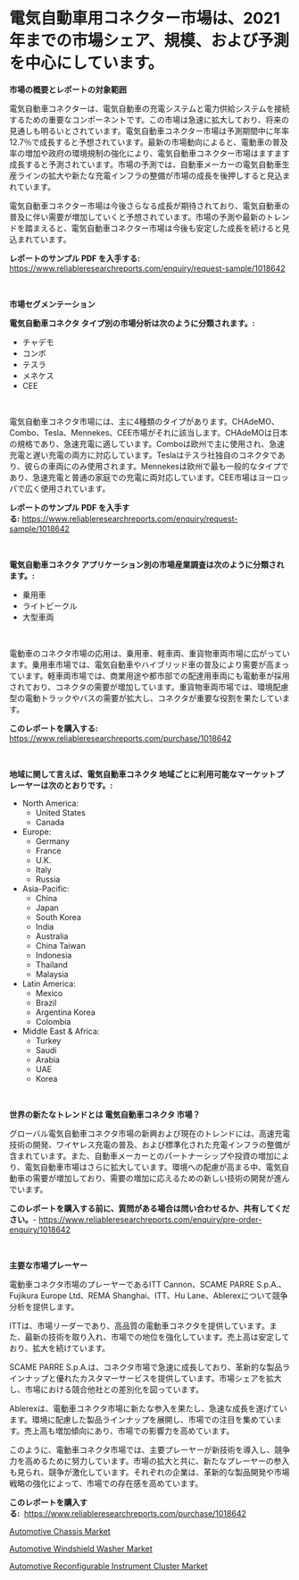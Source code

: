 <p><h1>電気自動車用コネクター市場は、2021年までの市場シェア、規模、および予測を中心にしています。</h1></p><p><strong>市場の概要とレポートの対象範囲</strong></p>
<p><p>電気自動車コネクターは、電気自動車の充電システムと電力供給システムを接続するための重要なコンポーネントです。この市場は急速に拡大しており、将来の見通しも明るいとされています。電気自動車コネクター市場は予測期間中に年率12.7％で成長すると予想されています。最新の市場動向によると、電動車の普及率の増加や政府の環境規制の強化により、電気自動車コネクター市場はますます成長すると予測されています。市場の予測では、自動車メーカーの電気自動車生産ラインの拡大や新たな充電インフラの整備が市場の成長を後押しすると見込まれています。</p><p>電気自動車コネクター市場は今後さらなる成長が期待されており、電気自動車の普及に伴い需要が増加していくと予想されています。市場の予測や最新のトレンドを踏まえると、電気自動車コネクター市場は今後も安定した成長を続けると見込まれています。</p></p>
<p><strong>レポートのサンプル PDF を入手する:</strong> <a href="https://www.reliableresearchreports.com/enquiry/request-sample/1018642">https://www.reliableresearchreports.com/enquiry/request-sample/1018642</a></p>
<p>&nbsp;</p>
<p><strong>市場セグメンテーション</strong></p>
<p><strong>電気自動車コネクタ タイプ別の市場分析は次のように分類されます。:</strong></p>
<p><ul><li>チャデモ</li><li>コンボ</li><li>テスラ</li><li>メネケス</li><li>CEE</li></ul></p>
<p>&nbsp;</p>
<p><p>電気自動車コネクタ市場には、主に4種類のタイプがあります。CHAdeMO、Combo、Tesla、Mennekes、CEE市場がそれに該当します。CHAdeMOは日本の規格であり、急速充電に適しています。Comboは欧州で主に使用され、急速充電と遅い充電の両方に対応しています。Teslaはテスラ社独自のコネクタであり、彼らの車両にのみ使用されます。Mennekesは欧州で最も一般的なタイプであり、急速充電と普通の家庭での充電に両対応しています。CEE市場はヨーロッパで広く使用されています。</p></p>
<p><strong>レポートのサンプル PDF を入手する:</strong>&nbsp;<a href="https://www.reliableresearchreports.com/enquiry/request-sample/1018642">https://www.reliableresearchreports.com/enquiry/request-sample/1018642</a></p>
<p>&nbsp;</p>
<p><strong> 電気自動車コネクタ アプリケーション別の市場産業調査は次のように分類されます。:</strong></p>
<p><ul><li>乗用車</li><li>ライトビークル</li><li>大型車両</li></ul></p>
<p>&nbsp;</p>
<p><p>電動車のコネクタ市場の応用は、乗用車、軽車両、重貨物車両市場に広がっています。乗用車市場では、電気自動車やハイブリッド車の普及により需要が高まっています。軽車両市場では、商業用途や都市部での配達用車両にも電動車が採用されており、コネクタの需要が増加しています。重貨物車両市場では、環境配慮型の電動トラックやバスの需要が拡大し、コネクタが重要な役割を果たしています。</p></p>
<p><strong>このレポートを購入する:</strong>&nbsp; <a href="https://www.reliableresearchreports.com/purchase/1018642">https://www.reliableresearchreports.com/purchase/1018642</a></p>
<p>&nbsp;</p>
<p><strong>地域に関して言えば、電気自動車コネクタ 地域ごとに利用可能なマーケットプレーヤーは次のとおりです。:</strong></p>
<p><ul>
    <li>
        North America:
        <ul>
            <li>United States</li>
            <li>Canada</li>
        </ul>
    </li>
    <li>
        Europe:
        <ul>
            <li>Germany</li>
            <li>France</li>
            <li>U.K.</li>
            <li>Italy</li>
            <li>Russia</li>
        </ul>
    </li>
    <li>
        Asia-Pacific:
        <ul>
            <li>China</li>
            <li>Japan</li>
            <li>South Korea</li>
            <li>India</li>
            <li>Australia</li>
            <li>China Taiwan</li>
            <li>Indonesia</li>
            <li>Thailand</li>
            <li>Malaysia</li>
        </ul>
    </li>
    <li>
        Latin America:
        <ul>
            <li>Mexico</li>
            <li>Brazil</li>
            <li>Argentina Korea</li>
            <li>Colombia</li>
        </ul>
    </li>
    <li>
        Middle East & Africa:
        <ul>
            <li>Turkey</li>
            <li>Saudi</li>
            <li>Arabia</li>
            <li>UAE</li>
            <li>Korea</li>
        </ul>
    </li>
    </ul></p>
<p>&nbsp;</p>
<p><strong>世界の新たなトレンドとは 電気自動車コネクタ 市場？</strong></p>
<p><p>グローバル電気自動車コネクタ市場の新興および現在のトレンドには、高速充電技術の開発、ワイヤレス充電の普及、および標準化された充電インフラの整備が含まれています。また、自動車メーカーとのパートナーシップや投資の増加により、電気自動車市場はさらに拡大しています。環境への配慮が高まる中、電気自動車の需要が増加しており、需要の増加に応えるための新しい技術の開発が進んでいます。</p></p>
<p><strong>このレポートを購入する前に、質問がある場合は問い合わせるか、共有してください。</strong>- <a href="https://www.reliableresearchreports.com/enquiry/pre-order-enquiry/1018642">https://www.reliableresearchreports.com/enquiry/pre-order-enquiry/1018642</a></p>
<p>&nbsp;</p>
<p><strong>主要な市場プレーヤー</strong></p>
<p><p>電動車コネクタ市場のプレーヤーであるITT Cannon、SCAME PARRE S.p.A.、Fujikura Europe Ltd、REMA Shanghai、ITT、Hu Lane、Ablerexについて競争分析を提供します。</p><p>ITTは、市場リーダーであり、高品質の電動車コネクタを提供しています。また、最新の技術を取り入れ、市場での地位を強化しています。売上高は安定しており、拡大を続けています。</p><p>SCAME PARRE S.p.A.は、コネクタ市場で急速に成長しており、革新的な製品ラインナップと優れたカスタマーサービスを提供しています。市場シェアを拡大し、市場における競合他社との差別化を図っています。</p><p>Ablerexは、電動車コネクタ市場に新たな参入を果たし、急速な成長を遂げています。環境に配慮した製品ラインナップを展開し、市場での注目を集めています。売上高も増加傾向にあり、市場での影響力を高めています。</p><p>このように、電動車コネクタ市場では、主要プレーヤーが新技術を導入し、競争力を高めるために努力しています。市場の拡大と共に、新たなプレーヤーの参入も見られ、競争が激化しています。それぞれの企業は、革新的な製品開発や市場戦略の強化によって、市場での存在感を高めています。</p></p>
<p><strong>このレポートを購入する:</strong>&nbsp;&nbsp;<a href="https://www.reliableresearchreports.com/purchase/1018642">https://www.reliableresearchreports.com/purchase/1018642</a></p>
<p><p><a href="https://fuschia-pecorino-a6d.notion.site/Automotive-Chassis-Market-Challenges-Opportunities-and-Growth-Drivers-and-Major-Market-Players-fo-4a3894c36bbe4d34b8f649d391d4a8f3">Automotive Chassis Market</a></p><p><a href="https://florentine-yuzu-f42.notion.site/Automotive-Windshield-Washer-Market-Research-Report-Forecasted-for-Period-from-2024-2031-by-Marke-9f0378a105264683b5d08ba8fa11312d">Automotive Windshield Washer Market</a></p><p><a href="https://changeable-paste-463.notion.site/Automotive-Reconfigurable-Instrument-Cluster-Market-Research-Report-Unlocks-Analysis-on-the-Market-F-76e51a85132a4e54a4ee95cf96e3e40f">Automotive Reconfigurable Instrument Cluster Market</a></p></p>